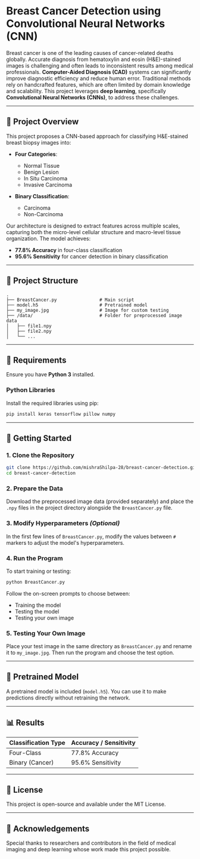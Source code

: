 # Breast Cancer Detection using Convolutional Neural Networks (CNN)

Breast cancer is one of the leading causes of cancer-related deaths globally. Accurate diagnosis from hematoxylin and eosin (H&E)-stained images is challenging and often leads to inconsistent results among medical professionals. **Computer-Aided Diagnosis (CAD)** systems can significantly improve diagnostic efficiency and reduce human error. Traditional methods rely on handcrafted features, which are often limited by domain knowledge and scalability. This project leverages **deep learning**, specifically **Convolutional Neural Networks (CNNs)**, to address these challenges.

---

## 🧠 Project Overview
This project proposes a CNN-based approach for classifying H&E-stained breast biopsy images into:

- **Four Categories**:
  - Normal Tissue
  - Benign Lesion
  - In Situ Carcinoma
  - Invasive Carcinoma

- **Binary Classification**:
  - Carcinoma
  - Non-Carcinoma

Our architecture is designed to extract features across multiple scales, capturing both the micro-level cellular structure and macro-level tissue organization. The model achieves:

- **77.8% Accuracy** in four-class classification
- **95.6% Sensitivity** for cancer detection in binary classification

---

## 📁 Project Structure
```
.
├── BreastCancer.py                # Main script
├── model.h5                       # Pretrained model
├── my_image.jpg                   # Image for custom testing
├── /data/                         # Folder for preprocessed image data
│   ├── file1.npy
│   ├── file2.npy
│   └── ...
```

---

## 🔧 Requirements
Ensure you have **Python 3** installed.

### Python Libraries
Install the required libraries using pip:
```bash
pip install keras tensorflow pillow numpy
```

---

## 🚀 Getting Started

### 1. Clone the Repository
```bash
git clone https://github.com/mishraShilpa-28/breast-cancer-detection.git
cd breast-cancer-detection
```

### 2. Prepare the Data
Download the preprocessed image data (provided separately) and place the `.npy` files in the project directory alongside the `BreastCancer.py` file.

### 3. Modify Hyperparameters *(Optional)*
In the first few lines of `BreastCancer.py`, modify the values between `#` markers to adjust the model's hyperparameters.

### 4. Run the Program
To start training or testing:
```bash
python BreastCancer.py
```
Follow the on-screen prompts to choose between:
- Training the model
- Testing the model
- Testing your own image

### 5. Testing Your Own Image
Place your test image in the same directory as `BreastCancer.py` and rename it to `my_image.jpg`. Then run the program and choose the test option.

---

## 🧪 Pretrained Model
A pretrained model is included (`model.h5`). You can use it to make predictions directly without retraining the network.

---

## 📊 Results
| Classification Type | Accuracy / Sensitivity |
|---------------------|------------------------|
| Four-Class          | 77.8% Accuracy         |
| Binary (Cancer)     | 95.6% Sensitivity      |

---

## 📜 License
This project is open-source and available under the MIT License.

---

## 🙌 Acknowledgements
Special thanks to researchers and contributors in the field of medical imaging and deep learning whose work made this project possible.

